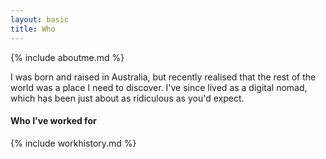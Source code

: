 ```yaml
---
layout: basic
title: Who
---
```

{% include aboutme.md %}

I was born and raised in Australia, but recently realised that the rest of the world was a place I need to discover. I've since lived as a digital nomad, which has been just about as ridiculous as you'd expect.

#### Who I've worked for
{% include workhistory.md %}
